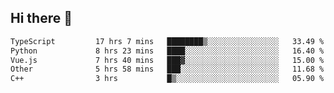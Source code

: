 ## Hi there 👋

<!--START_SECTION:waka-->

```txt
TypeScript         17 hrs 7 mins   ████████▒░░░░░░░░░░░░░░░░   33.49 %
Python             8 hrs 23 mins   ████░░░░░░░░░░░░░░░░░░░░░   16.40 %
Vue.js             7 hrs 40 mins   ███▓░░░░░░░░░░░░░░░░░░░░░   15.00 %
Other              5 hrs 58 mins   ███░░░░░░░░░░░░░░░░░░░░░░   11.68 %
C++                3 hrs           █▒░░░░░░░░░░░░░░░░░░░░░░░   05.90 %
```

<!--END_SECTION:waka-->
